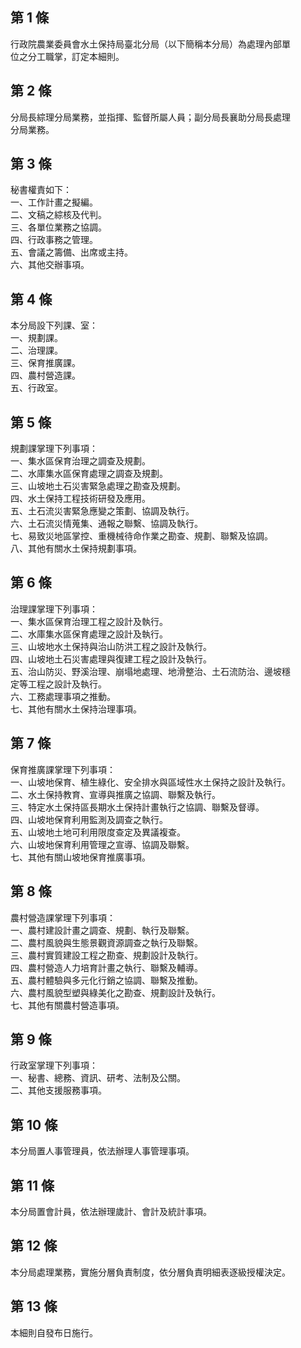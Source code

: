 第 1 條
-------
行政院農業委員會水土保持局臺北分局（以下簡稱本分局）為處理內部單  
位之分工職掌，訂定本細則。

第 2 條
-------
分局長綜理分局業務，並指揮、監督所屬人員；副分局長襄助分局長處理  
分局業務。

第 3 條
-------
秘書權責如下：  
一、工作計畫之擬編。  
二、文稿之綜核及代判。  
三、各單位業務之協調。  
四、行政事務之管理。  
五、會議之籌備、出席或主持。  
六、其他交辦事項。

第 4 條
-------
本分局設下列課、室：  
一、規劃課。  
二、治理課。  
三、保育推廣課。  
四、農村營造課。  
五、行政室。

第 5 條
-------
規劃課掌理下列事項：  
一、集水區保育治理之調查及規劃。  
二、水庫集水區保育處理之調查及規劃。  
三、山坡地土石災害緊急處理之勘查及規劃。  
四、水土保持工程技術研發及應用。  
五、土石流災害緊急應變之策劃、協調及執行。  
六、土石流災情蒐集、通報之聯繫、協調及執行。  
七、易致災地區掌控、重機械待命作業之勘查、規劃、聯繫及協調。  
八、其他有關水土保持規劃事項。

第 6 條
-------
治理課掌理下列事項：  
一、集水區保育治理工程之設計及執行。  
二、水庫集水區保育處理之設計及執行。  
三、山坡地水土保持與治山防洪工程之設計及執行。  
四、山坡地土石災害處理與復建工程之設計及執行。  
五、治山防災、野溪治理、崩塌地處理、地滑整治、土石流防治、邊坡穩  
    定等工程之設計及執行。  
六、工務處理事項之推動。  
七、其他有關水土保持治理事項。

第 7 條
-------
保育推廣課掌理下列事項：  
一、山坡地保育、植生綠化、安全排水與區域性水土保持之設計及執行。  
二、水土保持教育、宣導與推廣之協調、聯繫及執行。  
三、特定水土保持區長期水土保持計畫執行之協調、聯繫及督導。  
四、山坡地保育利用監測及調查之執行。  
五、山坡地土地可利用限度查定及異議複查。  
六、山坡地保育利用管理之宣導、協調及聯繫。  
七、其他有關山坡地保育推廣事項。

第 8 條
-------
農村營造課掌理下列事項：  
一、農村建設計畫之調查、規劃、執行及聯繫。  
二、農村風貌與生態景觀資源調查之執行及聯繫。  
三、農村實質建設工程之勘查、規劃設計及執行。  
四、農村營造人力培育計畫之執行、聯繫及輔導。  
五、農村體驗與多元化行銷之協調、聯繫及推動。  
六、農村風貌型塑與綠美化之勘查、規劃設計及執行。  
七、其他有關農村營造事項。

第 9 條
-------
行政室掌理下列事項：  
一、秘書、總務、資訊、研考、法制及公關。  
二、其他支援服務事項。

第 10 條
--------
本分局置人事管理員，依法辦理人事管理事項。

第 11 條
--------
本分局置會計員，依法辦理歲計、會計及統計事項。

第 12 條
--------
本分局處理業務，實施分層負責制度，依分層負責明細表逐級授權決定。

第 13 條
--------
本細則自發布日施行。


